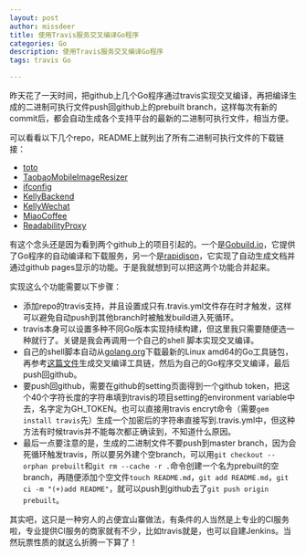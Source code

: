 ```yaml
---
layout: post
author: missdeer
title: 使用Travis服务交叉编译Go程序
categories: Go
description: 使用Travis服务交叉编译Go程序
tags: travis Go

---
```


昨天花了一天时间，把github上几个Go程序通过travis实现交叉编译，再把编译生成的二进制可执行文件push回github上的prebuilt branch，这样每次有新的commit后，都会自动生成各个支持平台的最新的二进制可执行文件，相当方便。

可以看看以下几个repo，README上就列出了所有二进制可执行文件的下载链接：

- [toto](https://github.com/missdeer/toto)
- [TaobaoMobileImageResizer](https://github.com/missdeer/TaobaoMobileImageResizer)
- [ifconfig](https://github.com/missdeer/ifconfig)
- [KellyBackend](https://github.com/missdeer/KellyBackend)
- [KellyWechat](https://github.com/missdeer/KellyWechat)
- [MiaoCoffee](https://github.com/missdeer/MiaoCoffee)
- [ReadabilityProxy](https://github.com/missdeer/ReadabilityProxy)

有这个念头还是因为看到两个github上的项目引起的。一个是[Gobuild.io](https://github.com/gobuild/gobuild3)，它提供了Go程序的自动编译和下载服务，另一个是[rapidjson](https://github.com/miloyip/rapidjson)，它实现了自动生成文档并通过github pages显示的功能。于是我就想到可以把这两个功能合并起来。

实现这么个功能需要以下步骤：

- 添加repo的travis支持，并且设置成只有.travis.yml文件存在时才触发，这样可以避免自动push到其他branch时被触发build进入死循环。
- travis本身可以设置多种不同Go版本实现持续构建，但这里我只需要随便选一种就行了。关键是我会再调用一个自己的shell 脚本实现交叉编译。
- 自己的shell脚本自动从[golang.org](https://golang.org/dl/)下载最新的Linux amd64的Go工具链包，再参考[这篇文件](http://dave.cheney.net/2013/07/09/an-introduction-to-cross-compilation-with-go-1-1)生成交叉编译工具链，然后为自己的Go程序交叉编译，最后push回github。
- 要push回github，需要在github的setting页面得到一个github token，把这个40个字符长度的字符串填到travis的项目setting的environment variable中去，名字定为GH_TOKEN。也可以直接用travis encryt命令（需要`gem install travis`先）生成一个加密后的字符串直接写到.travis.yml中，但这种方法有时候travis并不能每次都正确读到，不知道什么原因。
- 最后一点要注意的是，生成的二进制文件不要push到master branch，因为会死循环触发travis，所以要另外建个空branch，可以用`git checkout --orphan prebuilt`和`git rm --cache -r .`命令创建一个名为prebuilt的空branch，再随便添加个空文件`touch README.md`，`git add README.md`，`git ci -m "(+)add README"`，就可以push到github去了`git push origin prebuilt`。

其实吧，这只是一种穷人的占便宜山寨做法，有条件的人当然是上专业的CI服务啦，专业提供CI服务的商家就有不少，比如travis就是，也可以自建Jenkins。当然玩票性质的就这么折腾一下算了！

